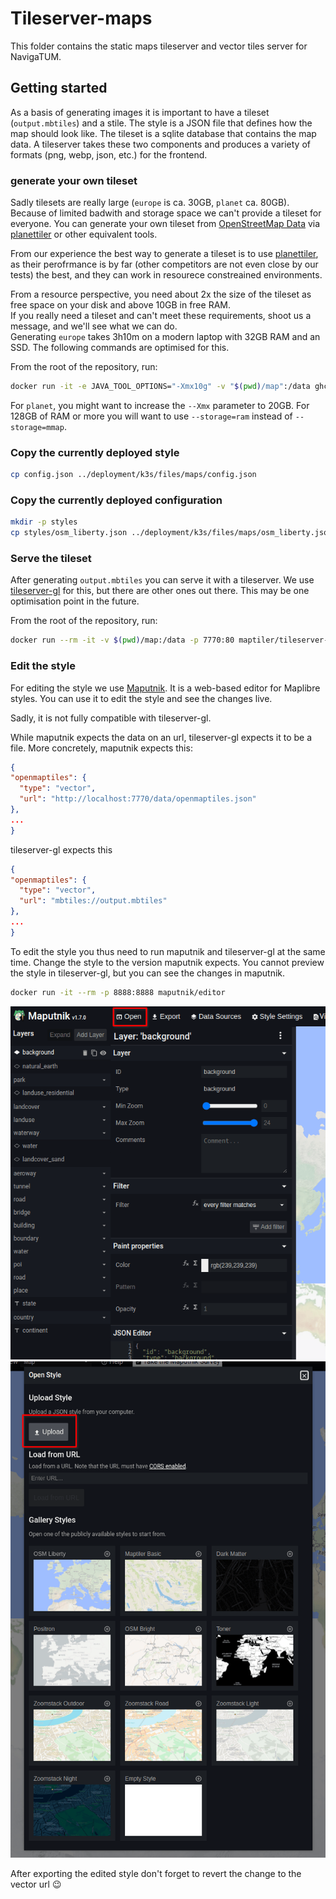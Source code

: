 # Tileserver-maps

This folder contains the static maps tileserver and vector tiles server for NavigaTUM.

## Getting started

As a basis of generating images it is important to have a tileset (`output.mbtiles`) and a stile.
The style is a JSON file that defines how the map should look like.
The tileset is a sqlite database that contains the map data.
A tileserver takes these two components and produces a variety of formats (png, webp, json, etc.) for the frontend.

### generate your own tileset

Sadly tilesets are really large (`europe` is ca. 30GB, `planet` ca. 80GB).
Because of limited badwith and storage space we can't provide a tileset for everyone.
You can generate your own tileset from [OpenStreetMap Data](https://osmdata.openstreetmap.de/) via [planettiler](https://github.com/onthegomap/planetiler) or other equivalent tools.

From our experience the best way to generate a tileset is to use [planettiler](https://github.com/onthegomap/planetiler), as their perofrmance is by far (other competitors are not even close by our tests) the best, and they can work in resourece constreained environments.

From a resource perspective, you need about 2x the size of the tileset as free space on your disk and above 10GB in free RAM.  
If you really need a tileset and can't meet these requirements, shoot us a message, and we'll see what we can do.  
Generating `europe` takes 3h10m on a modern laptop with 32GB RAM and an SSD. The following commands are optimised for this.

From the root of the repository, run:

```bash
docker run -it -e JAVA_TOOL_OPTIONS="-Xmx10g" -v "$(pwd)/map":/data ghcr.io/onthegomap/planetiler:latest --download --area=europe --languages=de,en --Xmx10g --storage=mmap
```

For `planet`, you might want to increase the `--Xmx` parameter to 20GB. For 128GB of RAM or more you will want to use `--storage=ram` instead of `--storage=mmap`.

### Copy the currently deployed style

```bash
cp config.json ../deployment/k3s/files/maps/config.json
```

### Copy the currently deployed configuration

```bash
mkdir -p styles
cp styles/osm_liberty.json ../deployment/k3s/files/maps/osm_liberty.json
```

### Serve the tileset

After generating `output.mbtiles` you can serve it with a tileserver.
We use [tileserver-gl](https://github.com/maptiler/tileserver-gl) for this, but there are other ones out there.
This may be one optimisation point in the future.

From the root of the repository, run:

```bash
docker run --rm -it -v $(pwd)/map:/data -p 7770:80 maptiler/tileserver-gl
```

### Edit the style

For editing the style we use [Maputnik](https://github.com/maputnik/editor).
It is a web-based editor for Maplibre styles.
You can use it to edit the style and see the changes live.

Sadly, it is not fully compatible with tileserver-gl.

While maputnik expects the data on an url, tileserver-gl expects it to be a file.
More concretely, maputnik expects this:

```json
{
"openmaptiles": {
  "type": "vector",
  "url": "http://localhost:7770/data/openmaptiles.json"
},
...
}
```

tileserver-gl expects this

```json
{
"openmaptiles": {
  "type": "vector",
  "url": "mbtiles://output.mbtiles"
},
...
}
```

To edit the style you thus need to run maputnik and tileserver-gl at the same time.
Change the style to the version maputnik expects.
You cannot preview the style in tileserver-gl, but you can see the changes in maputnik.

```bash
docker run -it --rm -p 8888:8888 maputnik/editor
```

![Where in Maputnik to click to import a style](/resources/documentation/maputnik-import1.png)
![Where in Maputnik to click then to import a style](/resources/documentation/maputnik-import2.png)

After exporting the edited style don't forget to revert the change to the vector url 😉
